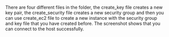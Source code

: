  There are four different files in the folder, the create_key file creates a new key pair, the create_security file creates a new security group and then you can use create_ec2 file to create a new instance with the security group and key file that you have created before. The screenshot shows that you can connect to the host successfully.

